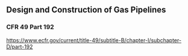 
## Design and Construction of Gas Pipelines

### CFR 49 Part 192

<https://www.ecfr.gov/current/title-49/subtitle-B/chapter-I/subchapter-D/part-192>
